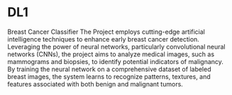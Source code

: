 # DL1
Breast Cancer Classifier
The Project employs cutting-edge artificial intelligence techniques to enhance early breast cancer detection. Leveraging the power of neural networks, particularly convolutional neural networks (CNNs), the project aims to analyze medical images, such as mammograms and biopsies, to identify potential indicators of malignancy. By training the neural network on a comprehensive dataset of labeled breast images, the system learns to recognize patterns, textures, and features associated with both benign and malignant tumors.
